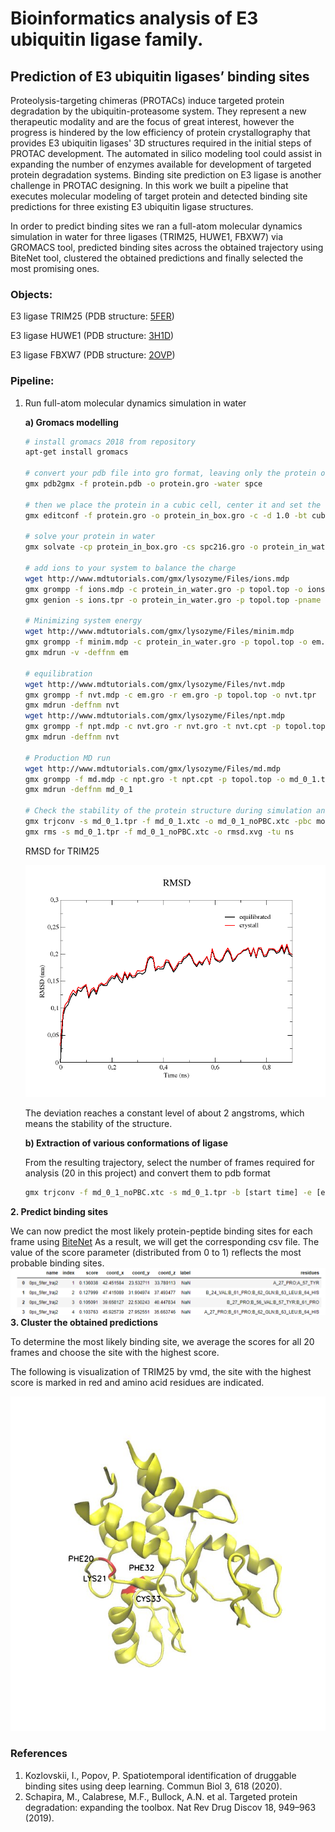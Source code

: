 # Bioinformatics analysis of E3 ubiquitin ligase family. 
## Prediction of E3 ubiquitin ligases’ binding sites



Proteolysis-targeting chimeras (PROTACs) induce targeted protein degradation by the ubiquitin-proteasome system. They represent a new therapeutic modality and are the focus of great interest, however the progress is hindered by the low efficiency of protein crystallography that provides E3 ubiquitin ligases' 3D structures required in the initial steps of PROTAC development. The automated in silico modeling tool could assist in expanding the number of enzymes available for development of targeted protein degradation systems. Binding site prediction on E3 ligase is another challenge in PROTAC designing. In this work we built a pipeline that executes molecular modeling of target protein and detected binding site predictions for three existing E3 ubiquitin ligase structures. 

In order to predict binding sites we ran a full-atom molecular dynamics simulation in water for three ligases (TRIM25, HUWE1, FBXW7) via GROMACS tool, predicted binding sites across the obtained trajectory using BiteNet tool, clustered the obtained predictions and finally selected the most promising ones.

### Objects:
Е3 ligase ТRIM25 (PDB structure: [5FER](https://www.rcsb.org/structure/5FER))

Е3 ligase HUWE1 (PDB structure: [3H1D](https://www.rcsb.org/structure/3H1D))

Е3 ligase FBXW7 (PDB structure: [2OVP](https://www.rcsb.org/structure/2OVP))

### Pipeline:
1. Run full-atom molecular dynamics simulation in water

      __a) Gromacs modelling__
      
      ```bash
      # install gromacs 2018 from repository
      apt-get install gromacs 
      
      # convert your pdb file into gro format, leaving only the protein of interest in the configuration (for this you can use grep or any other way). Select field amber03
      gmx pdb2gmx -f protein.pdb -o protein.gro -water spce
      
      # then we place the protein in a cubic cell, center it and set the distance to the cell border at 1 nm
      gmx editconf -f protein.gro -o protein_in_box.gro -c -d 1.0 -bt cubic
      
      # solve your protein in water
      gmx solvate -cp protein_in_box.gro -cs spc216.gro -o protein_in_water.gro -p topol.top
      
      # add ions to your system to balance the charge
      wget http://www.mdtutorials.com/gmx/lysozyme/Files/ions.mdp
      gmx grompp -f ions.mdp -c protein_in_water.gro -p topol.top -o ions.tpr
      gmx genion -s ions.tpr -o protein_in_water.gro -p topol.top -pname NA -nname CL -neutral
       
      # Minimizing system energy
      wget http://www.mdtutorials.com/gmx/lysozyme/Files/minim.mdp
      gmx grompp -f minim.mdp -c protein_in_water.gro -p topol.top -o em.tpr
      gmx mdrun -v -deffnm em
      
      # equilibration
      wget http://www.mdtutorials.com/gmx/lysozyme/Files/nvt.mdp
      gmx grompp -f nvt.mdp -c em.gro -r em.gro -p topol.top -o nvt.tpr
      gmx mdrun -deffnm nvt
      wget http://www.mdtutorials.com/gmx/lysozyme/Files/npt.mdp
      gmx grompp -f npt.mdp -c nvt.gro -r nvt.gro -t nvt.cpt -p topol.top -o npt.tpr
      gmx mdrun -deffnm nvt
      
      # Production MD run
      wget http://www.mdtutorials.com/gmx/lysozyme/Files/md.mdp
      gmx grompp -f md.mdp -c npt.gro -t npt.cpt -p topol.top -o md_0_1.tpr
      gmx mdrun -deffnm md_0_1
      
      # Check the stability of the protein structure during simulation and calculate rmsd.
      gmx trjconv -s md_0_1.tpr -f md_0_1.xtc -o md_0_1_noPBC.xtc -pbc mol -center
      gmx rms -s md_0_1.tpr -f md_0_1_noPBC.xtc -o rmsd.xvg -tu ns
      ```
      
      RMSD for TRIM25
      
      ![Image alt](https://github.com/Daria-Andreeva/Bioinformatics-analysis-of-E3-ubiquitin-ligase-family/blob/main/TRIM25/rmsd.png)
      
      The deviation reaches a constant level of about 2 angstroms, which means the stability of the structure.
      
      __b) Extraction of various conformations of ligase__
      
      From the resulting trajectory, select the number of frames required for analysis (20 in this project) and convert them to pdb format
      
      ```bash
      gmx trjconv -f md_0_1_noPBC.xtc -s md_0_1.tpr -b [start time] -e [end time] -o frame.pdb
      ```
 __2. Predict binding sites__
  
  We can now predict the most likely protein-peptide binding sites for each frame using [BiteNet](https://sites.skoltech.ru/imolecule/tools/bitenet/)
  As a result, we will get the corresponding csv file. The value of the score parameter (distributed from 0 to 1) reflects the most probable binding sites.
  ![Image alt](https://github.com/Daria-Andreeva/Bioinformatics-analysis-of-E3-ubiquitin-ligase-family/blob/main/TRIM25/prediction_0.png)
__3. Cluster the obtained predictions__ 

To determine the most likely binding site, we average the scores for all 20 frames and choose the site with the highest score.

The following is visualization of TRIM25 by vmd, the site with the highest score is marked in red and amino acid residues are indicated.

![Image alt](https://github.com/Daria-Andreeva/Bioinformatics-analysis-of-E3-ubiquitin-ligase-family/blob/main/TRIM25/top_site.jpg)

### References
1. Kozlovskii, I., Popov, P. Spatiotemporal identification of druggable binding sites using deep learning. Commun Biol 3, 618 (2020).
2. Schapira, M., Calabrese, M.F., Bullock, A.N. et al. Targeted protein degradation: expanding the toolbox. Nat Rev Drug Discov 18, 949–963 (2019).
    

